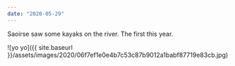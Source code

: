 ```yaml
---
date: "2020-05-29"
---
```


Saoirse saw some kayaks on the river. The first this year.

![yo yo]({{ site.baseurl }}/assets/images/2020/06f7ef1e0e4b7c53c87b9012a1babf87719e83cb.jpg)
